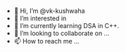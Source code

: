 - 👋 Hi, I’m @vk-kushwaha
- 👀 I’m interested in
- 🌱 I’m currently learning DSA in C++.
- 💞️ I’m looking to collaborate on ...
- 📫 How to reach me ...

<!---
vk-kushwaha/vk-kushwaha is a ✨ special ✨ repository because its `README.md` (this file) appears on your GitHub profile.
You can click the Preview link to take a look at your changes.
--->
